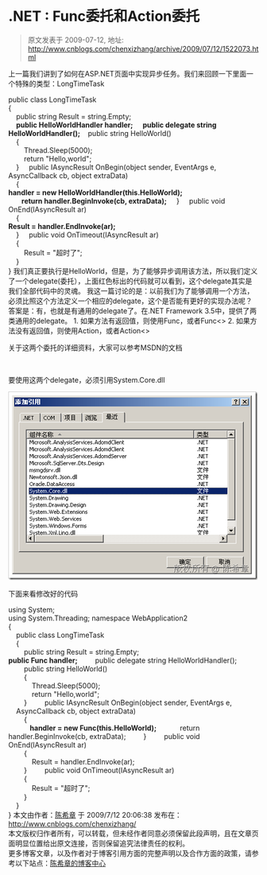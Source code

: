# .NET : Func委托和Action委托 
> 原文发表于 2009-07-12, 地址: http://www.cnblogs.com/chenxizhang/archive/2009/07/12/1522073.html 


上一篇我们讲到了如何在ASP.NET页面中实现异步任务。我们来回顾一下里面一个特殊的类型：LongTimeTask

 public class LongTimeTask  
{  
    public string Result = string.Empty;  
    **public HelloWorldHandler handler;**      **public delegate string HelloWorldHandler();**    public string HelloWorld()  
    {  
        Thread.Sleep(5000);  
        return "Hello,world";  
    }     public IAsyncResult OnBegin(object sender, EventArgs e,  
AsyncCallback cb, object extraData)  
    {  
**handler = new HelloWorldHandler(this.HelloWorld);  
        return handler.BeginInvoke(cb, extraData);**     }     public void OnEnd(IAsyncResult ar)  
    {  
**Result = handler.EndInvoke(ar);**  
    }     public void OnTimeout(IAsyncResult ar)  
    {  
        Result = "超时了";  
    }  
} 我们真正要执行是HelloWorld，但是，为了能够异步调用该方法，所以我们定义了一个delegate(委托），上面红色标出的代码就可以看到，这个delegate其实是我们全部代码中的灵魂。 我这一篇讨论的是：以前我们为了能够调用一个方法，必须比照这个方法定义一个相应的delegate，这个是否能有更好的实现办法呢？ 答案是：有，也就是有通用的delegate了。在.NET Framework 3.5中，提供了两类通用的delegate。 1. 如果方法有返回值，则使用Func，或者Func<>
2. 如果方法没有返回值，则使用Action，或者Action<>

 关于这两个委托的详细资料，大家可以参考MSDN的文档

  

 要使用这两个delegate，必须引用System.Core.dll

 [![image](./images/1522073-image_thumb.png "image")](http://images.cnblogs.com/cnblogs_com/chenxizhang/WindowsLiveWriter/9de2f96a5757.NETFuncAction_EEBA/image_2.png)

 下面来看修改好的代码

 using System;  
using System.Threading; namespace WebApplication2  
{  
    public class LongTimeTask  
    {  
        public string Result = string.Empty;  
**public Func<string> handler;**          public delegate string HelloWorldHandler();  
        public string HelloWorld()  
        {  
            Thread.Sleep(5000);  
            return "Hello,world";  
        }         public IAsyncResult OnBegin(object sender, EventArgs e,  
    AsyncCallback cb, object extraData)  
        {  
            **handler = new Func<string>(this.HelloWorld);**            return handler.BeginInvoke(cb, extraData);         }         public void OnEnd(IAsyncResult ar)  
        {  
            Result = handler.EndInvoke(ar);  
        }         public void OnTimeout(IAsyncResult ar)  
        {  
            Result = "超时了";  
        }  
    }  
}  本文由作者：[陈希章](http://www.xizhang.com) 于 2009/7/12 20:06:38 发布在：<http://www.cnblogs.com/chenxizhang/>  
 本文版权归作者所有，可以转载，但未经作者同意必须保留此段声明，且在文章页面明显位置给出原文连接，否则保留追究法律责任的权利。   
 更多博客文章，以及作者对于博客引用方面的完整声明以及合作方面的政策，请参考以下站点：[陈希章的博客中心](http://www.xizhang.com/blog.htm) 































